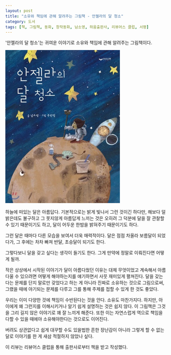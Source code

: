 ```yaml
---
layout: post
title: "소유와 책임에 관해 알려주는 그림책 - 안젤라의 달 청소"
category: 도서
tags: [책, 그림책, 동화, 창작동화, 남소영, 하움출판사, 리뷰어스 클럽, 서평]
---
```


'안젤라의 달 청소'는
귀여운 이야기로 소유와 책임에 관해 알려주는 그림책이다.

![표지](/images/angelas-moon-cleaning-picture-book-h480.jpg)

하늘에 떠있는 달은 아름답다.
기본적으로는 밝게 빛나서 그런 것이긴 하다만,
해보다 덜 밝은데도 불구하고 그 못지않게 아름답게 느끼는 것은
오히려 그 덕분에 달을 잘 관찰할 수 있기 때문이기도 하고,
달이 어두운 한밤을 밝혀주기 때문이기도 하다.

그런 달은 때마다 다른 모습을 보여서 더욱 매력적이다.
달은 점점 차올라 보름달이 되었다가,
그 후에는 차차 빠져 반달, 초승달이 되기도 한다.

그렇다보니 달을 갖고 싶다는 생각이 들기도 한다.
그게 만약에 정말로 이뤄진다면 어떻게 될까.

작은 상상에서 시작된 이야기가
달이 아름다웠던 이유는 대체 무엇이었고
계속해서 아름다울 수 있으려면 어떻게 해야하는지를 얘기하면서
사뭇 재미있게 펼쳐진다.
달을 갖는다는 문제를 단지 말로만 갖었다고 하는 게 아니라
진짜로 소유하는 것으로 그림으로써,
그랬을 때에 야기되는 문제를 다루고
그를 통해 주제를 접할 수 있게 한 것도 좋았다.

우리는 이미 다양한 것에 책임이 수반된다는 것을 안다.
소유도 마찬가지다.
하지만, 아이에게 왜 그런지를 이해시키거나 알기 쉽게 설명하는 것은 쉽지 않다.
이 그림책은 그것을 그리 길지 않은 이야기로 꽤 잘 느끼게 해준다.
또한 이는 자연스럽게 역으로 책임을 다할 수 있을 때에야 소유해야한다는 것으로도 이어진다.

버려도 상관없다고 쉽게 대꾸할 수도 있을법한 흔한 장난감이 아니라
그렇게 할 수 없는 달로 이야기를 한 게 새삼 적절하지 않았나 싶다.



<div class="im im-info">
이 리뷰는 리뷰어스 클럽을 통해 출판사로부터 책을 받고 작성했다.
</div>
